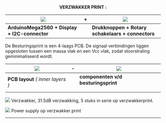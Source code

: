 <b> <p align="center"> VERZWAKKER PRINT :</p></b>

<a href= "https://github.com/costonisp/Meetzender/blob/master/documentation/verzwakker_print//Attenuator.jpg"><img src= "https://github.com/costonisp/Meetzender/blob/master/documentation/verzwakker_print/DisplayAttenuatorTN.jpg"></a> | **+** | <a href= "https://github.com/costonisp/Meetzender/blob/master/documentation/verzwakker_print//AttenuatorPower.jpg"><img src= "https://github.com/costonisp/Meetzender/blob/master/documentation/verzwakkerbesturing_print//AttenuatorPowerTN.jpg" ></a>
--------------------------------------------- | --- |  --------------------------------------------
**ArduinoMega2560 + Display + I2C-connector** |  | **Drukknoppen + Rotary schakelaars + connectors**
<p>
De Besturingsprint is een 4-laags PCB. 
De signaal verbindingen liggen opgesloten tussen een massa vlak en een Vcc vlak, zodat stoorstraling geminimaliseerd wordt.
  
<a href= "https://github.com/costonisp/Meetzender/blob/master/documentation/besturing_print/DisplayArduinoBoard.pdf">           <img src="https://github.com/costonisp/Meetzender/blob/master/documentation/besturing_print/DisplayArduinoBrdTN.jpg"></a> |**-** | <a href= "https://github.com/costonisp/Meetzender/blob/master/documentation/besturing_print/DisplayArduino.jpg">           <img src="https://github.com/costonisp/Meetzender/blob/master/documentation/besturing_print/DisplayArduinoTN.jpg"></a>
--------------------------------------------- | --- | ---------------------------------------------------
  **PCB layout** *( inner layers )* | |   **componenten v/d besturingsprint**<p>

<p><a href="https://github.com/costonisp/Meetzender/blob/master/documentation/verzwakker_print/Attenuator.jpg"><img src="https://github.com/costonisp/Meetzender/blob/master/documentation/verzwakker_print/AttenuatorTN.jpg"></a>
Verzwakker, 31.5dB verzwakking, 5 stuks in serie op verzwakkerprint.</p>

<p><a href="https://github.com/costonisp/Meetzender/blob/master/documentation/verzwakker_print/AttenuatorPower.jpg"><img src="https://github.com/costonisp/Meetzender/blob/master/documentation/verzwakker_print/AttenuatorPowerTN.jpg"></a>
Power supply op verzwakker print</p> 
<hr>
